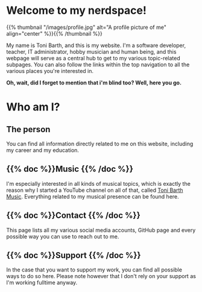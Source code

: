 <!--
.. title: Welcome
.. slug: index
.. date: 2022-11-23 16:41:04 UTC+01:00
.. tags: 
.. category: 
.. link: 
.. description: 
.. type: text
-->

# Welcome to my nerdspace!

{{% thumbnail "/images/profile.jpg" alt="A profile picture of me" align="center" %}}{{% /thumbnail %}}

My name is Toni Barth, and this is my website. I'm a software developer, teacher, IT administrator, hobby musician and human being, and this webpage will serve as a central hub to get to my various topic-related subpages. You can also follow the links within the top navigation to all the various places you're interested in.

**Oh, wait, did I forget to mention that i'm blind too? Well, here you go.**

# Who am I?

## The person

You can find all information directly related to me on this website, including my career and my education.

## {{% doc %}}Music <music>{{% /doc %}}

I'm especially interested in all kinds of musical topics, which is exactly the reason why I started a YouTube channel on all of that, called [Toni Barth Music](https://www.youtube.com/@tonibarthmusic). Everything related to my musical presence can be found here.

## {{% doc %}}Contact <contact>{{% /doc %}}

This page lists all my various social media accounts, GitHub page and every possible way you can use to reach out to me.

## {{% doc %}}Support <support>{{% /doc %}}

In the case that you want to support my work, you can find all possible ways to do so here. Please note however that I don't rely on your support as I'm working fulltime anyway.
